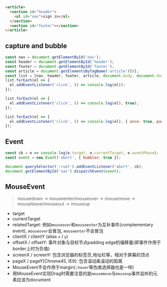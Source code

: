 ```html
<article>
  <section id="header">
    <ul id="nav">sign in</ul>
  </section>
  <section id="footer"></section>
</article>
```

## capture and bubble
```js
const nav = document.getElementById('nav');
const header = document.getElementById('header');
const footer = document.getElementById('footer');
const article = document.getElementsByTagName('article')[0];
const list = [nav, header, footer, article, document.body, document.documentElement, document, window];
list.forEach(el => {
  el.addEventListener('click', () => console.log(el));
});

list.forEach(el => {
  el.addEventListener('click', () => console.log(el), true);
});

list.forEach(el => {
  el.addEventListener('click', () => console.log(el), { once: true, passive: true });
});
```

## Event
```js
const cb = e => console.log(e.target, e.currentTarget, e.eventPhase);
const event = new Event('abort', { bubbles: true });

document.querySelector(':root').addEventListener('abort', cb);
document.getElementById('nav').dispatchEvent(event);
```

## MouseEvent
> mousedown -> mouseenter/mouseover -> mousemove -> mouseleave/mouseout -> mouseup

- target
- currentTarget
- relatedTarget: 例如`mouseover`和`mouseenter`为互补事件(complementary event), `mouseover`会冒泡, `mouseenter`不会冒泡
- clientX / clientY (alias `x` / `y`)
- offsetX / offsetY: 事件对象与目标节点padding edge的偏移量(即事件作用于border上时为负值)
- screenX / screenY: 包含浏览器的标签页,地址栏等，相对于屏幕的顶点
- pageX / pageY[Chrome45, IE9]: 包含滚动条滚动的距离
- MouseEvent不会作用于margin(`:hover`等伪类选择器也是一样)
- 用MouseEvent实现Drag时需要注意的是`mousemove`与`mouseup`事件监听的元素应该为document
